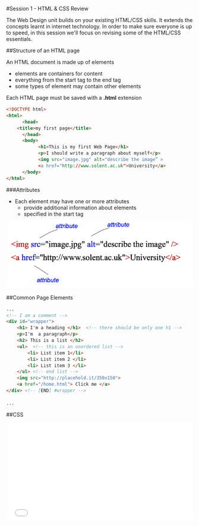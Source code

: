 #Session 1  - HTML & CSS Review

The Web Design unit builds on your existing HTML/CSS skills. It extends the concepts learnt in internet technology. In order to make sure everyone is up to speed, in this session we'll focus on revising some of the HTML/CSS essentials. 

##Structure of an HTML page

An HTML document is made up of elements
 
 - elements are containers for content
 - everything from the start tag to the end tag
 - some types of element may contain other elements

Each HTML page must be saved with a **.html** extension

```html 
<!DOCTYPE html>
<html>
      <head>
	<title>my first page</title>
      </head>
      <body>
			<h1>This is my first Web Page</h1>
			<p>I should write a paragraph about myself</p>
			<img src="image.jpg" alt="describe the image” >
			<a href="http://www.solent.ac.uk">University</a>
      </body>
</html>

```

###Attributes 

 - Each element may have one or more attributes
	- provide additional information about elements
   - specified in the start tag

![elements](assets/elements.png)

##Common Page Elements 

```html
...
<!-- I am a comment --> 
<div id="wrapper"> 
	<h1> I'm a heading </h1>  <!-- there should be only one h1 -->
	<p>I'm  a paragraph</p>
	<h2> This is a list </h2>
	<ul>  <!-- this is an unordered list -->
		<li> List item 1</li>
		<li> List item 2 </li>
		<li> List item 3 </li>
	</ul> <!-- end list -->	
	<img src="http://placehold.it/350x150">
	<a href="/home.html"> Click me </a> 
</div> <!-- [END] #wrapper --> 

...
```



##CSS 

<iframe height='265' scrolling='no' src='//codepen.io/joeappleton18/embed/zKxXEj/?height=265&theme-id=0&default-tab=html,result&embed-version=2' frameborder='no' allowtransparency='true' allowfullscreen='true' style='width: 100%;'>See the Pen <a href='https://codepen.io/joeappleton18/pen/zKxXEj/'>A Basic HTML Page</a> by Joe Appleton (<a href='http://codepen.io/joeappleton18'>@joeappleton18</a>) on <a href='http://codepen.io'>CodePen</a>


##Styling page elements 

###Directly styling an element 
###Classes divs 
###Common attributes 
###CSS positioning 














Please only use external styles for this task. 

##Task 1  - Style up your week one page

**Set up**  

* Inside your `internet_tech` directory create a `session4` folder. 
* Copy your webpage from **session1** into the `session4` folder you just created. 
* Create a new style sheet and `<link>` it into your webpage. It's a good idea to place the style sheet in a new folder e.g. `css`. 

**Let's make your page look a little but more presentable**

Please go wild and style the page as much as you like, but as a minimum I want to see you complete the below tasks. Once done your page should resemble the layout below:

![site_layout](task_image_new.psd)


* Section up your site using a minimum of 3 `<div>'s `#left_nav`, `#section` and `#wrapper` which holds all the content.
* To start with give `#left_nav` a width of **20%** and `#section` a width of **80%**.
* Give `#wrapper` a width of **80%** and centre align it using `#wrapper {margin: 0 auto;}` 
* Add a different `background-color` to  `#left_nav` and `#section`.
* Use `float` to position  `#left_nav` and `#section` side by side, as per the mock up above. 
* Use a `<ul>...</ul>` to create a basic navigation list in `#left_nav`. Have at least 3 links, but you don't need to create the corresponding pages. Here's how to create a placeholder link: `<a href="#">  Home </a>`
* Apply some pseudo classes to your links, so they change colour based on their status. Below is an example: 

		     a:link {color:#FF0000;}      /* unvisited link */   
			 a:visited {color:#00FF00;}   /* visited link */   
			 a:hover {color:#FF00FF;}     /* mouse over link */   
   		     a:active {color:#0000FF;}    /* selected link */  
   		    
* Resize the image and centre align it.
* Remove the bullet points from the `<ul>` nav list **(Optional)** 
										

##Task 2 - Update your learning log
Don't forget once you're done update your learning_log.html and link to your new page in the evidence section of the table. 


